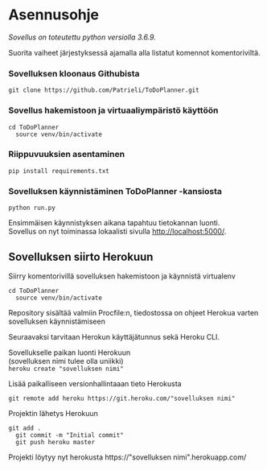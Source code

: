 # Asennusohje  

*Sovellus on toteutettu python versiolla 3.6.9.*

Suorita vaiheet järjestyksessä ajamalla alla listatut komennot komentoriviltä.  

### Sovelluksen kloonaus Githubista   
``
git clone https://github.com/Patrieli/ToDoPlanner.git
``

### Sovellus hakemistoon ja virtuaaliympäristö käyttöön    
``
cd ToDoPlanner  
``  
``  
source venv/bin/activate 
``

### Riippuvuuksien asentaminen  
``
pip install requirements.txt
``

### Sovelluksen käynnistäminen ToDoPlanner -kansiosta  
``
python run.py  
``  

Ensimmäisen käynnistyksen aikana tapahtuu tietokannan luonti.  
Sovellus on nyt toiminassa lokaalisti sivulla [http://localhost:5000/](http://localhost:5000/).


## Sovelluksen siirto Herokuun  

Siirry komentorivillä sovelluksen hakemistoon ja käynnistä virtualenv  

``
cd ToDoPlanner  
``  
``  
source venv/bin/activate 
``

Repository sisältää valmiin Procfile:n, tiedostossa on ohjeet Herokua varten sovelluksen käynnistämiseen  

Seuraavaksi tarvitaan Herokun käyttäjätunnus sekä Heroku CLI.  

Sovellukselle paikan luonti Herokuun  
(sovelluksen nimi tulee olla uniikki)  
``
heroku create "sovelluksen nimi"  
``  

Lisää paikalliseen versionhallintaaan tieto Herokusta  

``
git remote add heroku https://git.heroku.com/"sovelluksen nimi"
``  

Projektin lähetys Herokuun  

``
git add .  
``  
``  
git commit -m "Initial commit"  
``  
``  
git push heroku master  
``  

Projekti löytyy nyt herokusta
https://"sovelluksen nimi".herokuapp.com/


